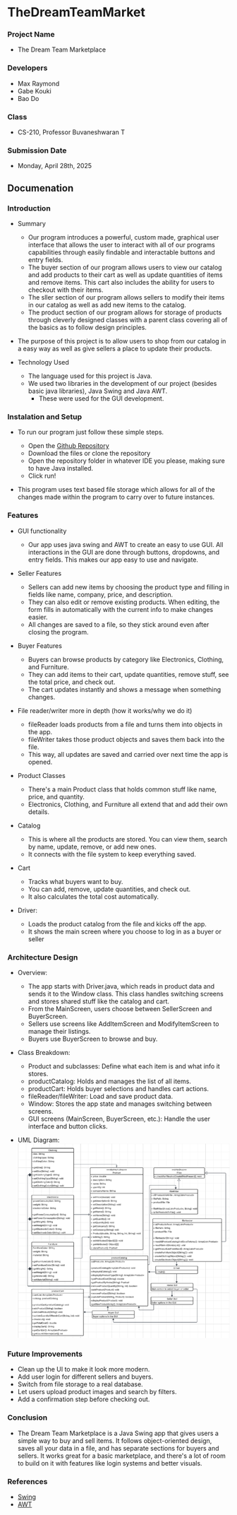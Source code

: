 # TheDreamTeamMarket

### Project Name
- The Dream Team Marketplace
### Developers
- Max Raymond
- Gabe Kouki
- Bao Do
### Class
- CS-210, Professor Buvaneshwaran T
### Submission Date
- Monday, April 28th, 2025

## Documenation
### Introduction
- Summary
    - Our program introduces a powerful, custom made, graphical user interface that allows the user to interact with all of our programs capabilities through easily findable and interactable buttons and entry fields.
    - The buyer section of our program allows users to view our catalog and add products to their cart as well as update quantities of items and remove items. This cart also includes the ability for users to checkout with their items.
    - The sller section of our program allows sellers to modify their items in our catalog as well as add new items to the catalog.
    - The product section of our program allows for storage of products through cleverly designed classes with a parent class covering all of the basics as to follow design principles.

- The purpose of this project is to allow users to shop from our catalog in a easy way as well as give sellers a place to update their products.

- Technology Used
    - The language used for this project is Java.
    - We used two libraries in the development of our project (besides basic java libraries), Java Swing and Java AWT.
        - These were used for the GUI development.
### Instalation and Setup
- To run our program just follow these simple steps.
    - Open the [Github Repository](https://www.github.com/maxr112/thedreamteammarket)
    - Download the files or clone the repository
    - Open the repository folder in whatever IDE you please, making sure to have Java installed.
    - Click run!

- This program uses text based file storage which allows for all of the changes made within the program to carry over to future instances.
### Features
- GUI functionality
    - Our app uses java swing and AWT to create an easy to use GUI. All interactions in the GUI are done through buttons, dropdowns, and entry fields. This makes our app easy to use and navigate.

- Seller Features
    - Sellers can add new items by choosing the product type and filling in fields like name, company, price, and description.
    - They can also edit or remove existing products. When editing, the form fills in automatically with the current info to make changes easier.
    - All changes are saved to a file, so they stick around even after closing the program.

- Buyer Features
    - Buyers can browse products by category like Electronics, Clothing, and Furniture.
    - They can add items to their cart, update quantities, remove stuff, see the total price, and check out.
    - The cart updates instantly and shows a message when something changes. 

- File reader/writer more in depth (how it works/why we do it)
    - fileReader loads products from a file and turns them into objects in the app.
    - fileWriter takes those product objects and saves them back into the file.
    - This way, all updates are saved and carried over next time the app is opened.

- Product Classes
    - There's a main Product class that holds common stuff like name, price, and quantity.
    - Electronics, Clothing, and Furniture all extend that and add their own details. 

- Catalog
    - This is where all the products are stored. You can view them, search by name, update, remove, or add new ones.
    - It connects with the file system to keep everything saved.

- Cart
    - Tracks what buyers want to buy.
    - You can add, remove, update quantities, and check out.
    - It also calculates the total cost automatically.

- Driver:
    - Loads the product catalog from the file and kicks off the app.
    - It shows the main screen where you choose to log in as a buyer or seller
### Architecture Design
- Overview:
    - The app starts with Driver.java, which reads in product data and sends it to the Window class. This class handles switching screens and stores shared stuff like the catalog and cart.
    - From the MainScreen, users choose between SellerScreen and BuyerScreen.
    - Sellers use screens like AddItemScreen and ModifyItemScreen to manage their listings.
    - Buyers use BuyerScreen to browse and buy.

- Class Breakdown:
    - Product and subclasses: Define what each item is and what info it stores.
    - productCatalog: Holds and manages the list of all items.
    - productCart: Holds buyer selections and handles cart actions.
    - fileReader/fileWriter: Load and save product data.
    - Window: Stores the app state and manages switching between screens.
    - GUI screens (MainScreen, BuyerScreen, etc.): Handle the user interface and button clicks.
    
- UML Diagram: ![UML Diagram](UML.png)
### Future Improvements
- Clean up the UI to make it look more modern.
- Add user login for different sellers and buyers.
- Switch from file storage to a real database.
- Let users upload product images and search by filters.
- Add a confirmation step before checking out.
### Conclusion
- The Dream Team Marketplace is a Java Swing app that gives users a simple way to buy and sell items. It follows object-oriented design, saves all your data in a file, and has separate sections for buyers and sellers. It works great for a basic marketplace, and there's a lot of room to build on it with features like login systems and better visuals.
### References
- [Swing](https://docs.oracle.com/javase/8/docs/api/index.html?javax/swing/package-summary.html)
- [AWT](https://docs.oracle.com/javase/8/docs/api/java/awt/package-frame.html)
